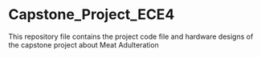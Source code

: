# Capstone_Project_ECE4

This repository file contains the project code file and hardware designs of the capstone project about Meat Adulteration
